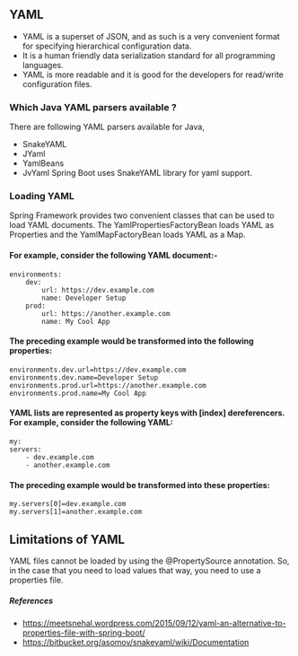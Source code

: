 ## YAML
* YAML is a superset of JSON, and as such is a very convenient format for specifying hierarchical configuration data.
* It is a human friendly data serialization standard for all programming languages.
* YAML is more readable and it is good for the developers for read/write configuration files.

### Which  Java YAML parsers available ?
There are following YAML parsers available for Java,

* SnakeYAML
* JYaml
* YamlBeans
* JvYaml
Spring Boot uses SnakeYAML library for yaml support.


### Loading YAML
Spring Framework provides two convenient classes that can be used to load YAML documents. The YamlPropertiesFactoryBean loads YAML as Properties and the YamlMapFactoryBean loads YAML as a Map.

#### For example, consider the following YAML document:-

    environments:
    	dev:
    		url: https://dev.example.com
    		name: Developer Setup
    	prod:
    		url: https://another.example.com
    		name: My Cool App
    
#### The preceding example would be transformed into the following properties:

    environments.dev.url=https://dev.example.com
    environments.dev.name=Developer Setup
    environments.prod.url=https://another.example.com
    environments.prod.name=My Cool App

#### YAML lists are represented as property keys with [index] dereferencers. For example, consider the following YAML:

    my:
    servers:
    	- dev.example.com
    	- another.example.com
#### The preceding example would be transformed into these properties:

    my.servers[0]=dev.example.com
    my.servers[1]=another.example.com

## Limitations of YAML
YAML files cannot be loaded by using the @PropertySource annotation. So, in the case that you need to load values that way, you need to use a properties file.


##### References
* https://meetsnehal.wordpress.com/2015/09/12/yaml-an-alternative-to-properties-file-with-spring-boot/
* https://bitbucket.org/asomov/snakeyaml/wiki/Documentation
